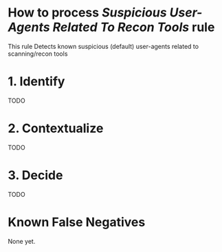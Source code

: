 # How to process *Suspicious User-Agents Related To Recon Tools* rule
This rule Detects known suspicious (default) user-agents related to scanning/recon tools

# 1. Identify
TODO

# 2. Contextualize
TODO

# 3. Decide
TODO

# Known False Negatives
None yet.

